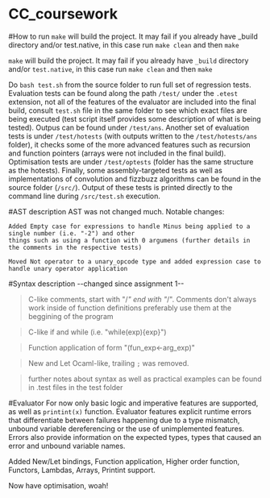 # CC_coursework

#How to run
`make` will build the project. It may fail if you already have _build directory and/or test.native,
in this case run `make clean` and then `make`

`make` will build the project. It may fail if you already have `_build` directory and/or `test.native`, in this case run `make clean` and then `make`

Do `bash test.sh` from the source folder to run full set of regression tests. Evaluation tests can be found along the path `/test/` under the `.etest` extension, not all of the features of the evaluator are included into the final build, consult `test.sh` file in the same folder to see which exact files are being executed (test script itself provides some description of what is being tested). Outpus can be found under `/test/ans`. Another set of evaluation tests is under `/test/hotests` (with outputs written to the `/test/hotests/ans` folder), it checks some of the more advanced features such as recursion and function pointers (arrays were not included in the final build). Optimisation tests are under `/test/optests` (folder has the same structure as the hotests). Finally, some assembly-targeted tests as well as implementations of convolution and fizzbuzz algorithms can be found in the source folder (`/src/`). Output of these tests is printed directly to the command line during `/src/test.sh` execution.

#AST description
AST was not changed much. Notable changes:

    Added Empty case for expressions to handle Minus being applied to a single number (i.e. "-2") and other
    things such as using a function with 0 argumens (further details in the comments in the respective tests)

    Moved Not operator to a unary_opcode type and added expression case to handle unary operator application

#Syntax description --changed since assignment 1--
> C-like comments, start with "/*" end with "*/". Comments don't always work inside of function definitions
    preferably use them at the beggining of the program
    
> C-like if and while (i.e. "while(exp){exp}")

> Function application of form "(fun_exp<-arg_exp)"

> New and Let Ocaml-like, trailing `;` was removed.

> further notes about syntax as well as practical examples can be found in .test files in the test folder

#Evaluator
For now only basic logic and imperative features are supported, as well as `printint(x)` function.
Evaluator features explicit runtime errors that differentiate between failures happening due to a type mismatch, unbound variable dereferencing or the use of unimplemented features. Errors also provide information on the expected types, types that caused an error and unbound variable names.

Added New/Let bindings, Function application, Higher order function, Functors, Lambdas, Arrays, Printint support.

Now have optimisation, woah!
